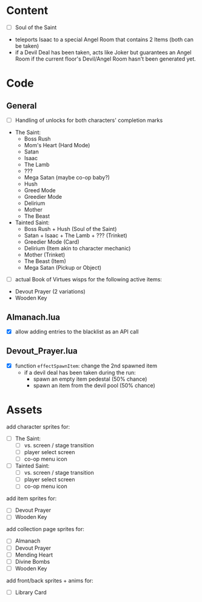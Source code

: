 # Content

- [ ] Soul of the Saint
- teleports Isaac to a special Angel Room that contains 2 Items (both can be taken)
- if a Devil Deal has been taken, acts like Joker but guarantees an Angel Room if the current floor's Devil/Angel Room hasn't been generated yet.

# Code

## General

- [ ] Handling of unlocks for both characters' completion marks
- The Saint:
	- Boss Rush
	- Mom's Heart (Hard Mode)
	- Satan
	- Isaac
	- The Lamb
	- ???
	- Mega Satan (maybe co-op baby?)
	- Hush
	- Greed Mode
	- Greedier Mode
	- Delirium
	- Mother
	- The Beast
- Tainted Saint:
	- Boss Rush + Hush (Soul of the Saint)
	- Satan + Isaac + The Lamb + ??? (Trinket)
	- Greedier Mode (Card)
	- Delirium (Item akin to character mechanic)
	- Mother (Trinket)
	- The Beast (Item)
	- Mega Satan (Pickup or Object)

- [ ] actual Book of Virtues wisps for the following active items:
- Devout Prayer (2 variations)
- Wooden Key

## Almanach.lua

- [x] allow adding entries to the blacklist as an API call

## Devout_Prayer.lua

- [x] function `effectSpawnItem`: change the 2nd spawned item
	- if a devil deal has been taken during the run:
		- spawn an empty item pedestal (50% chance)
		- spawn an item from the devil pool (50% chance)

# Assets

add character sprites for:
- [ ] The Saint:
	- [ ] vs. screen / stage transition
	- [ ] player select screen
	- [ ] co-op menu icon
- [ ] Tainted Saint:
	- [ ] vs. screen / stage transition
	- [ ] player select screen
	- [ ] co-op menu icon

add item sprites for:
- [ ] Devout Prayer
- [ ] Wooden Key

add collection page sprites for:
- [ ] Almanach
- [ ] Devout Prayer
- [ ] Mending Heart
- [ ] Divine Bombs
- [ ] Wooden Key

add front/back sprites + anims for:
- [ ] Library Card
